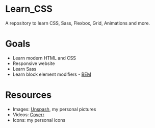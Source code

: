 # Learn_CSS
A repository to learn CSS, Sass, Flexbox, Grid, Animations and more.

# Goals
- Learn modern HTML and CSS
- Responsive website
- Learn Sass 
- Learn block element modifiers - [BEM](http://getbem.com/) 

# Resources

- Images: [Unspash](https://unsplash.com), my personal pictures
- Videos: [Coverr](https//coverr.co/)
- Icons: my personal icons
